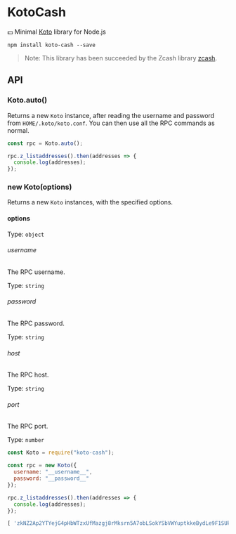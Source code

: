 # KotoCash

:dollar: Minimal [Koto](https://koto.cash/) library for Node.js

```
npm install koto-cash --save
```

> Note: This library has been succeeded by the Zcash library [zcash](https://github.com/montyanderson/stdrpc).

## API

### Koto.auto()

Returns a new `Koto` instance, after reading the username and password from `HOME/.koto/koto.conf`. You can then use all the RPC commands as normal.

``` javascript
const rpc = Koto.auto();

rpc.z_listaddresses().then(addresses => {
  console.log(addresses);
});
```

### new Koto(options)

Returns a new `Koto` instances, with the specified options.

#### options

Type: `object`

###### username

The RPC username.

Type: `string`

###### password

The RPC password.

Type: `string`

###### host

The RPC host.

Type: `string`

###### port

The RPC port.

Type: `number`

``` javascript
const Koto = require("koto-cash");

const rpc = new Koto({
  username: "__username__",
  password: "__password__"
});

rpc.z_listaddresses().then(addresses => {
  console.log(addresses);
});
```

``` javascript
[ 'zkNZ2Ap2YTYejG4pHbWTzxUfMazgj8rMksrn5A7obLSokYSbVWYuptkkeBydLe9F1SUkZ4e4wpcrFdSKVV2uJYUtXafnLgP' ]
```
